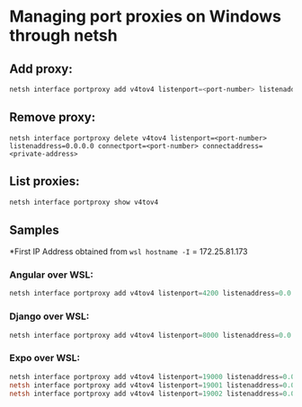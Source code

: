 # Managing port proxies on Windows through netsh

## Add proxy:
```powershell
netsh interface portproxy add v4tov4 listenport=<port-number> listenaddress=0.0.0.0 connectport=<port-number> connectaddress=<private-address>
```

## Remove proxy:
```
netsh interface portproxy delete v4tov4 listenport=<port-number> listenaddress=0.0.0.0 connectport=<port-number> connectaddress=<private-address>
```

## List proxies:
```powershell
netsh interface portproxy show v4tov4
```

## Samples

*First IP Address obtained from `wsl hostname -I` = 172.25.81.173

### Angular over WSL:
```powershell
netsh interface portproxy add v4tov4 listenport=4200 listenaddress=0.0.0.0 connectport=4200 connectaddress=172.25.81.173
```

### Django over WSL:
```powershell
netsh interface portproxy add v4tov4 listenport=8000 listenaddress=0.0.0.0 connectport=8000 connectaddress=172.25.81.173
```

### Expo over WSL:
```powershell
netsh interface portproxy add v4tov4 listenport=19000 listenaddress=0.0.0.0 connectport=19000 connectaddress=172.25.81.173
netsh interface portproxy add v4tov4 listenport=19001 listenaddress=0.0.0.0 connectport=19001 connectaddress=172.25.81.173
netsh interface portproxy add v4tov4 listenport=19002 listenaddress=0.0.0.0 connectport=19002 connectaddress=172.25.81.173
```
